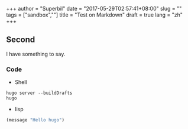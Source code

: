 +++
author = "Superbil"
date = "2017-05-29T02:57:41+08:00"
slug = ""
tags = ["sandbox",""]
title = "Test on Markdown"
draft = true
lang = "zh"
+++


## Second ##

I have something to say.

### Code ###

* Shell

```` shell
hugo server --buildDrafts
hugo
````

* lisp

```` lisp
(message "Hello hugo")
````
